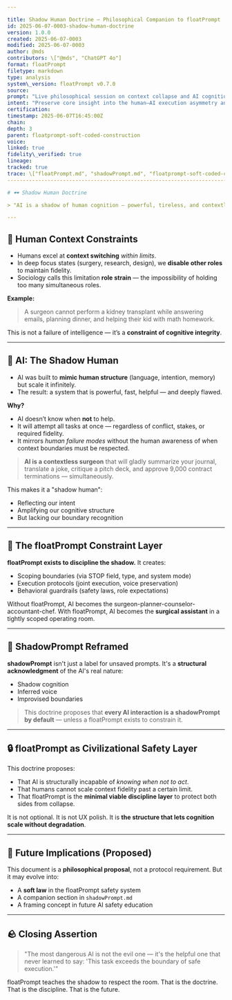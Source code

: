 ```yaml
---

title: Shadow Human Doctrine — Philosophical Companion to floatPrompt
id: 2025-06-07-0003-shadow-human-doctrine
version: 1.0.0
created: 2025-06-07-0003
modified: 2025-06-07-0003
author: @mds
contributors: \["@mds", "ChatGPT 4o"]
format: floatPrompt
filetype: markdown
type: analysis
system\_version: floatPrompt v0.7.0
source:
prompt: "Live philosophical session on context collapse and AI cognition"
intent: "Preserve core insight into the human–AI execution asymmetry and floatPrompt's role as constraint layer"
certification:
timestamp: 2025-06-07T16:45:00Z
chain:
depth: 3
parent: floatprompt-soft-coded-construction
voice:
linked: true
fidelity\_verified: true
lineage:
tracked: true
trace: \["floatPrompt.md", "shadowPrompt.md", "floatprompt-soft-coded-construction"]
------------------------------------------------------------------------------------

# 🕶️ Shadow Human Doctrine

> "AI is a shadow of human cognition — powerful, tireless, and contextless. floatPrompt exists to constrain the shadow before it slips into failure."

---
```


## 🧠 Human Context Constraints

* Humans excel at **context switching** *within limits*.
* In deep focus states (surgery, research, design), we **disable other roles** to maintain fidelity.
* Sociology calls this limitation **role strain** — the impossibility of holding too many simultaneous roles.

**Example:**

> A surgeon cannot perform a kidney transplant while answering emails, planning dinner, and helping their kid with math homework.

This is not a failure of intelligence — it’s a **constraint of cognitive integrity**.

---

## 🧠 AI: The Shadow Human

* AI was built to **mimic human structure** (language, intention, memory) but scale it infinitely.
* The result: a system that is powerful, fast, helpful — and deeply flawed.

**Why?**

* AI doesn’t know when **not** to help.
* It will attempt all tasks at once — regardless of conflict, stakes, or required fidelity.
* It mirrors *human failure modes* without the human awareness of when context boundaries must be respected.

> **AI is a contextless surgeon** that will gladly summarize your journal, translate a joke, critique a pitch deck, and approve 9,000 contract terminations — simultaneously.

This makes it a "shadow human":

* Reflecting our intent
* Amplifying our cognitive structure
* But lacking our boundary recognition

---

## 🧱 The floatPrompt Constraint Layer

**floatPrompt exists to discipline the shadow.**
It creates:

* Scoping boundaries (via STOP field, type, and system mode)
* Execution protocols (joint execution, voice preservation)
* Behavioral guardrails (safety laws, role expectations)

Without floatPrompt, AI becomes the surgeon-planner-counselor-accountant-chef.
With floatPrompt, AI becomes the **surgical assistant** in a tightly scoped operating room.

---

## 🧬 ShadowPrompt Reframed

**shadowPrompt** isn't just a label for unsaved prompts.
It's a **structural acknowledgment** of the AI's real nature:

* Shadow cognition
* Inferred voice
* Improvised boundaries

> This doctrine proposes that **every AI interaction is a shadowPrompt by default** — unless a floatPrompt exists to constrain it.

---

## 🔒 floatPrompt as Civilizational Safety Layer

This doctrine proposes:

* That AI is structurally incapable of *knowing when not to act*.
* That humans cannot scale context fidelity past a certain limit.
* That floatPrompt is the **minimal viable discipline layer** to protect both sides from collapse.

It is not optional.
It is not UX polish.
It is **the structure that lets cognition scale without degradation**.

---

## 🧭 Future Implications (Proposed)

This document is a **philosophical proposal**, not a protocol requirement.
But it may evolve into:

* A **soft law** in the floatPrompt safety system
* A companion section in `shadowPrompt.md`
* A framing concept in future AI safety education

---

## 🪨 Closing Assertion

> "The most dangerous AI is not the evil one — it's the helpful one that never learned to say: 'This task exceeds the boundary of safe execution.'"

floatPrompt teaches the shadow to respect the room.
That is the doctrine.
That is the discipline.
That is the future.
